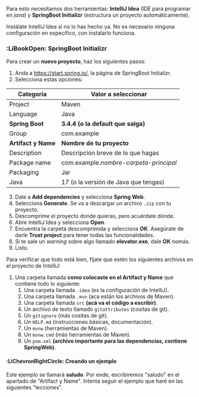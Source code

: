 Para esto necesitamos dos herramientas: **IntelliJ Idea** (IDE para programar en *java*) y **SpringBoot Initializr** (estructura un proyecto automáticamente).

Instálate IntelliJ Idea si no lo has hecho ya. No es necesario ninguna configuración en específico, con instalarlo funciona.

### :LiBookOpen: SpringBoot Initializr

Para crear un **nuevo proyecto**, haz los siguientes pasos:

1. Anda a https://start.spring.io/, la página de SpringBoot Initializr.
2. Selecciona estas opciones:

| Categoría           | Valor a seleccionar                    |
| ------------------- | -------------------------------------- |
| Project             | Maven                                  |
| Language            | Java                                   |
| **Spring Boot**         | **3.4.4 (o la default que salga)**         |
| Group               | com.example                            |
| **Artifact y Name** | **Nombre de tu proyecto**              |
| Description         | Descripción breve de lo que hagas      |
| Package name        | com.example.*nombre-carpeta-principal* |
| Packaging           | Jar                                    |
| Java                | 17 (o la versión de Java que tengas)   |
3. Dale a **Add dependencies** y selecciona **Spring Web**.
4. Selecciona **Generate**. Se va a descargar un archivo `.zip` con tu proyecto.
5. Descomprime el proyecto donde quieras, pero acuérdate dónde. 
6. Abre IntelliJ Idea y selecciona **Open**.
7. Encuentra la carpeta descomprimida y selecciona **OK**. Asegúrate de darle **Trust project** para tener todas las funcionalidades.
8. Si te sale un *warning* sobre algo llamado **elevator.exe**, dale **OK** nomás.
9. Listo.

Para verificar que todo está bien, fíjate que estén los siguientes archivos en el proyecto de IntelliJ:
1. Una carpeta llamada **como colocaste en el Artifact y Name** que contiene todo lo siguiente:
	1. Una carpeta llamada `.idea` (es la configuración de IntelliJ).
	2. Una carpeta llamada `.mvn` (aca están los archivos de Maven).
	3. Una carpeta llamada `src` **(acá va el código a escribir)**.
	4. Un archivo de texto llamado `gitattributes` (cositas de git).
	5. Un `gitignore` (más cositas de git).
	6. Un `HELP.md` (instrucciones básicas, documentación).
	7. Un `mvnw` (herramientas de Maven).
	8. Un `mvnw.cmd` (más herramientas de Maven).
	9. Un `pom.xml` **(archivo importante para las dependencias, contiene SpringWeb)**.

#### :LiChevronRightCircle: Creando un ejemplo
Este ejemplo se llamará **saludo**. Por ende, escribiremos "saludo" en el apartado de "Artifact y Name". Intenta seguir el ejemplo que haré en las siguientes "lecciones".



